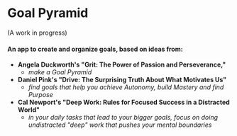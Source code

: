# Goal Pyramid 
(A work in progress)

#### An app to create and organize goals, based on ideas from:
* **Angela Duckworth's "Grit: The Power of Passion and Perseverance,"**
    * *make a Goal Pyramid*
* **Daniel Pink's "Drive: The Surprising Truth About What Motivates Us"**
    * *find goals that help you achieve Autonomy, build Mastery and find Purpose*
* **Cal Newport's "Deep Work: Rules for Focused Success in a Distracted World"**
    * *in your daily tasks that lead to your bigger goals, focus on doing undistracted "deep" work that pushes your mental boundaries*
